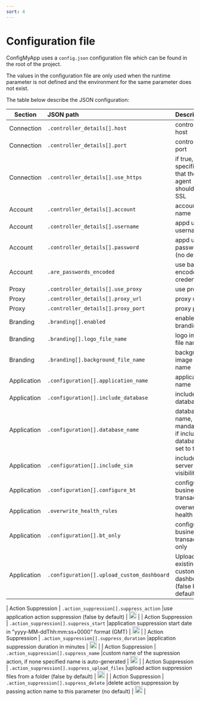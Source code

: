 ```yaml
---
sort: 4
---
```


# Configuration file

ConfigMyApp uses a `config.json` configuration file which can be found in the root of the project.

The values in the configuration file are only used when the runtime parameter is not defined and the environment for the same parameter does not exist.

The table below describe the JSON configuration:

| Section       | JSON path  | Description  | Mandatory |
| ------ |:------- | :--------- |  :----: |
| Connection | `.controller_details[].host` | controller host | <img src="https://github.githubassets.com/images/icons/emoji/unicode/2714.png" width="20" height="20"> |
| Connection | `.controller_details[].port` | controller port | <img src="https://github.githubassets.com/images/icons/emoji/unicode/2716.png" width="20" height="20"> |
| Connection | `.controller_details[].use_https` | if true, specifies that the agent should use SSL | <img src="https://github.githubassets.com/images/icons/emoji/unicode/2716.png" width="20" height="20"> |
| Account | `.controller_details[].account` | account name | <img src="https://github.githubassets.com/images/icons/emoji/unicode/2714.png" width="20" height="20"> |
| Account | `.controller_details[].username` | appd user username | <img src="https://github.githubassets.com/images/icons/emoji/unicode/2714.png" width="20" height="20"> |
| Account | `.controller_details[].password` | appd user password (no default) | <img src="https://github.githubassets.com/images/icons/emoji/unicode/2714.png" width="20" height="20"> |
| Account | `.are_passwords_encoded` | use base64 encoded credentials  | <img src="https://github.githubassets.com/images/icons/emoji/unicode/2716.png" width="20" height="20"> |
| Proxy | `.controller_details[].use_proxy` | use proxy | <img src="https://github.githubassets.com/images/icons/emoji/unicode/2716.png" width="20" height="20"> |
| Proxy | `.controller_details[].proxy_url` | proxy url | <img src="https://github.githubassets.com/images/icons/emoji/unicode/2716.png" width="20" height="20"> |
| Proxy | `.controller_details[].proxy_port` | proxy port | <img src="https://github.githubassets.com/images/icons/emoji/unicode/2716.png" width="20" height="20"> |
| Branding | `.branding[].enabled` | enable branding | <img src="https://github.githubassets.com/images/icons/emoji/unicode/2716.png" width="20" height="20"> |
| Branding | `.branding[].logo_file_name` | logo image file name | <img src="https://github.githubassets.com/images/icons/emoji/unicode/2716.png" width="20" height="20"> |
| Branding | `.branding[].background_file_name` | background image file name | <img src="https://github.githubassets.com/images/icons/emoji/unicode/2716.png" width="20" height="20"> |
| Application | `.configuration[].application_name` | application name | <img src="https://github.githubassets.com/images/icons/emoji/unicode/2714.png" width="20" height="20"> |
| Application | `.configuration[].include_database` | include database | <img src="https://github.githubassets.com/images/icons/emoji/unicode/2716.png" width="20" height="20"> |
| Application | `.configuration[].database_name` | database name, mandatory if include-database set to true |  <img src="https://github.githubassets.com/images/icons/emoji/unicode/2716.png" width="20" height="20"> |
| Application | `.configuration[].include_sim` | include server visibility |  <img src="https://github.githubassets.com/images/icons/emoji/unicode/2716.png" width="20" height="20"> |
| Application | `.configuration[].configure_bt` | configure business transactions |  <img src="https://github.githubassets.com/images/icons/emoji/unicode/2716.png" width="20" height="20"> |
| Application | `.overwrite_health_rules` | overwrite health rules |  <img src="https://github.githubassets.com/images/icons/emoji/unicode/2716.png" width="20" height="20">|
| Application | `.configuration[].bt_only` | configure business transactions only  |  <img src="https://github.githubassets.com/images/icons/emoji/unicode/2716.png" width="20" height="20"> |
| Application | `.configuration[].upload_custom_dashboard` | Upload existing custom dashboard (false by default) |  <img src="https://github.githubassets.com/images/icons/emoji/unicode/2716.png" width="20" height="20"> |

| Action Suppression | `.action_suppression[].suppress_action` |use application action suppression (false by default)  |  <img src="https://github.githubassets.com/images/icons/emoji/unicode/2716.png" width="20" height="20"> |
| Action Suppression | `.action_suppression[].suppress_start` |application suppression start date in "yyyy-MM-ddThh:mm:ss+0000" format (GMT) |  <img src="https://github.githubassets.com/images/icons/emoji/unicode/2716.png" width="20" height="20"> |
| Action Suppression | `.action_suppression[].suppress_duration` |application suppression duration in minutes |  <img src="https://github.githubassets.com/images/icons/emoji/unicode/2716.png" width="20" height="20"> |
| Action Suppression | `.action_suppression[].suppress_name` |custom name of the supression action, if none specified name is auto-generated |  <img src="https://github.githubassets.com/images/icons/emoji/unicode/2716.png" width="20" height="20"> |
| Action Suppression | `.action_suppression[].suppress_upload_files` |upload action suppression files from a folder (false by default) |  <img src="https://github.githubassets.com/images/icons/emoji/unicode/2716.png" width="20" height="20"> |
| Action Suppression | `.action_suppression[].suppress_delete` |delete action suppression by passing action name to this parameter (no default) |  <img src="https://github.githubassets.com/images/icons/emoji/unicode/2716.png" width="20" height="20"> |

